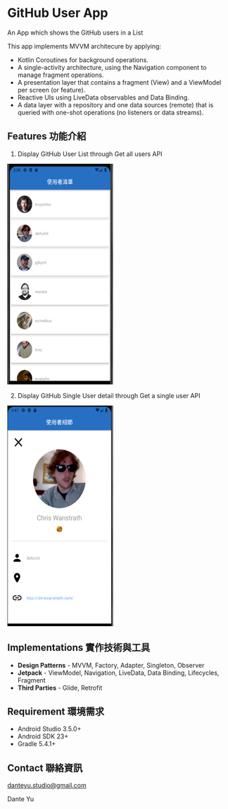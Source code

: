 # GitHub User App
An App which shows the GitHub users in a List 

This app implements MVVM architecure by applying:
* Kotlin Coroutines for background operations.
* A single-activity architecture, using the Navigation component to manage fragment operations.
* A presentation layer that contains a fragment (View) and a ViewModel per screen (or feature).
* Reactive UIs using LiveData observables and Data Binding.
* A data layer with a repository and one data sources (remote) that is queried with one-shot operations (no listeners or data streams).

## Features 功能介紹

1. Display GitHub User List through Get all users API

<img width="240" height="500" src="https://github.com/aptx113/github-users-app-assignment/blob/master/image_for_readme/user_list.PNG"/>


2. Display GitHub Single User detail through Get a single user API
<p align="left">
<img width="240" height="500" src="https://github.com/aptx113/github-users-app-assignment/blob/master/image_for_readme/user_detail.PNG"/>
 
</p>

## Implementations 實作技術與工具
* **Design Patterns** - MVVM, Factory, Adapter, Singleton, Observer
* **Jetpack** - ViewModel, Navigation, LiveData, Data Binding, Lifecycles, Fragment
* **Third Parties** - Glide, Retrofit

## Requirement 環境需求

* Android Studio 3.5.0+
* Android SDK 23+
* Gradle 5.4.1+

## Contact 聯絡資訊

<danteyu.studio@gmail.com>

Dante Yu
